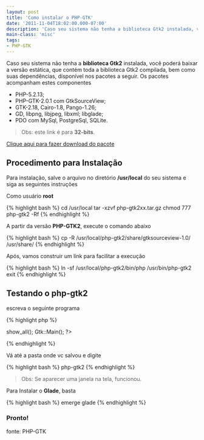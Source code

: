 ```yaml
---
layout: post
title: 'Como instalar o PHP-GTK'
date: '2011-11-04T18:02:00.000-07:00'
description: 'Caso seu sistema não tenha a biblioteca Gtk2 instalada, você poderá baixar a versão estática, que contém toda a biblioteca Gtk2 compilada'
main-class: 'misc'
tags:
- PHP-GTK
---
```


Caso seu sistema não tenha a __biblioteca Gtk2__ instalada, você poderá baixar a versão estática, que contém toda a biblioteca Gtk2 compilada, bem como suas dependências, disponível nos pacotes a seguir. Os pacotes acompanham estes componentes

- PHP-5.2.13;
- PHP-GTK-2.0.1 com GtkSourceView;
- GTK-2.18, Cairo-1.8, Pango-1.26;
- GD, libpng, libjpeg, libxml; libglade;
- PDO com MySql, PostgreSql, SQLite.

> Obs: este link é para __32-bits__.

[Clique aqui para fazer download do pacote](http://downloads.sourceforge.net/agata/php-gtk2d2-bin-static.tar.gz)

## Procedimento para Instalação

Para instalação, salve o arquivo no diretório __/usr/local__ do seu sistema e siga as seguintes instruções

Como usuário __root__

{% highlight bash %}
cd /usr/local
tar -xzvf php-gtk2xx.tar.gz
chmod 777 php-gtk2 -Rf
{% endhighlight %}

A partir da versão __PHP-GTK2__, execute o comando abaixo

{% highlight bash %}
cp -R /usr/local/php-gtk2/share/gtksourceview-1.0/ /usr/share/
{% endhighlight %}

Após, vamos construir um link para facilitar a execução

{% highlight bash %}
ln -sf /usr/local/php-gtk2/bin/php /usr/bin/php-gtk2
exit
{% endhighlight %}

## Testando o php-gtk2

escreva o seguinte programa

{% highlight php %}
<?php
$janela = new GtkWindow;
$janela->show_all();
Gtk::Main();
?>
{% endhighlight %}

Vá até a pasta onde vc salvou e digite

{% highlight bash %}
php-gtk2
{% endhighlight %}

> Obs: Se aparecer uma janela na tela, funcionou.


Para Instalar o __Glade__, basta

{% highlight bash %}
emerge glade
{% endhighlight %}


### Pronto!

fonte: PHP-GTK

